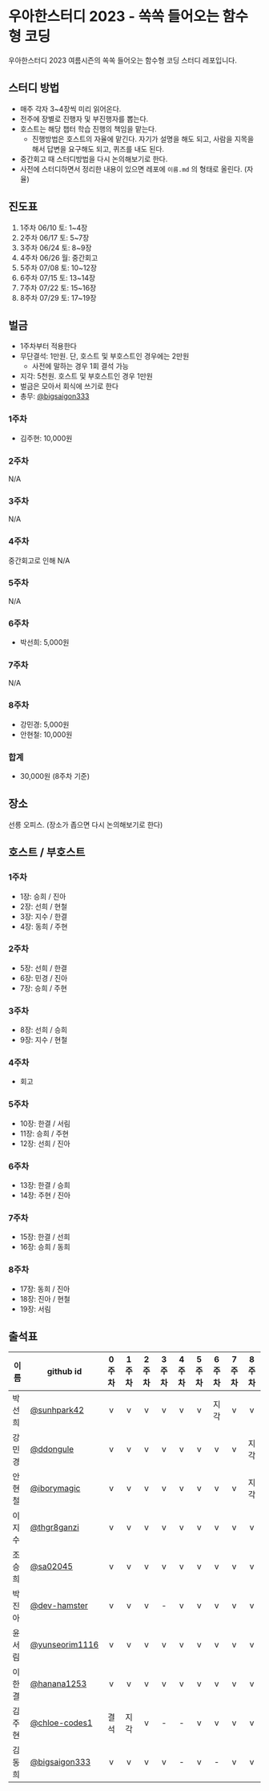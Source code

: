 # 우아한스터디 2023 - 쏙쏙 들어오는 함수형 코딩

우아한스터디 2023 여름시즌의 쏙쏙 들어오는 함수형 코딩 스터디 레포입니다.


## 스터디 방법

- 매주 각자 3~4장씩 미리 읽어온다.
- 전주에 장별로 진행자 및 부진행자를 뽑는다.
- 호스트는 해당 챕터 학습 진행의 책임을 맡는다.
	- 진행방법은 호스트의 자율에 맡긴다. 자기가 설명을 해도 되고, 사람을 지목을 해서 답변을 요구해도 되고, 퀴즈를 내도 된다.
- 중간회고 때 스터디방법을 다시 논의해보기로 한다.
- 사전에 스터디하면서 정리한 내용이 있으면 레포에 `이름.md`  의 형태로 올린다. (자율)

## 진도표

1. 1주차 06/10 토: 1~4장
2. 2주차 06/17 토: 5~7장
3. 3주차 06/24 토: 8~9장
4. 4주차 06/26 월: 중간회고
5. 5주차 07/08 토: 10~12장
6. 6주차 07/15 토: 13~14장
7. 7주차 07/22 토: 15~16장
8. 8주차 07/29 토: 17~19장


## 벌금

- 1주차부터 적용한다
- 무단결석: 1만원. 단, 호스트 및 부호스트인 경우에는 2만원
	- 사전에 말하는 경우 1회 결석 가능
- 지각: 5천원. 호스트 및 부호스트인 경우 1만원
- 벌금은 모아서 회식에 쓰기로 한다
- 총무: [@bigsaigon333](https://github.com/bigsaigon333)

### 1주차
- 김주현: 10,000원

### 2주차
N/A

### 3주차
N/A

### 4주차
중간회고로 인해 N/A

### 5주차
N/A

### 6주차
- 박선희: 5,000원

### 7주차
N/A

### 8주차
- 강민경: 5,000원
- 안현철: 10,000원

### 합계
- 30,000원 (8주차 기준)


## 장소
선릉 오피스. (장소가 좁으면 다시 논의해보기로 한다)


## 호스트 / 부호스트

### 1주차
- 1장: 승희 / 진아
- 2장: 선희 / 현철
- 3장: 지수 / 한결
- 4장: 동희 / 주현

### 2주차
- 5장: 선희 / 한결
- 6장: 민경 / 진아
- 7장: 승희 / 주현

### 3주차
- 8장: 선희 / 승희
- 9장: 지수 / 현철

### 4주차
- 회고

### 5주차
- 10장: 한결 / 서림
- 11장: 승희 / 주현
- 12장: 선희 / 진아

### 6주차
- 13장: 한결 / 승희
- 14장: 주현 / 진아

### 7주차
- 15장: 한결 / 선희
- 16장: 승희 / 동희

### 8주차 
- 17장: 동희 / 진아
- 18장: 진아 / 현철
- 19장: 서림 

## 출석표
| 이름   | github id      | 0주차 | 1주차 | 2주차 | 3주차 | 4주차 | 5주차 | 6주차 | 7주차 | 8주차 |
| ------ | -------------- | :---: | :---: | :---: | :---: | :---: | :---: | :---: | :---: | :---: |
| 박선희 | [@sunhpark42](https://github.com/sunhpark42)    |   v   |   v   |   v   |   v   |   v   |   v   |   지각   |   v   |   v   |
| 강민경 | [@ddongule](https://github.com/ddongule)      |   v   |   v   |   v   |   v   |   v   |   v   |   v   |   v   |    지각    |
| 안현철 | [@iborymagic](https://github.com/iborymagic)    |   v   |   v   |   v   |   v   |   v   |   v   |   v   |   v   |   지각     |
| 이지수 | [@thgr8ganzi](https://github.com/thgr8ganzi)    |   v   |   v   |   v   |   v   |   v   |   v   |   v   |   v   |   v   |
| 조승희 | [@sa02045](https://github.com/sa02045)       |   v   |   v   |   v   |   v   |   v   |   v   |   v   |   v   |   v   |
| 박진아 | [@dev-hamster](https://github.com/dev-hamster)   |   v   |   v   |   v   |   -   |   v   |   v   |   v   |   v   |   v   |
| 윤서림 | [@yunseorim1116](https://github.com/yunseorim1116) |   v   |   v   |   v   |   v   |   v   |   v   |   v   |   v   |   v   |
| 이한결 | [@hanana1253](https://github.com/hanana1253)    |   v   |   v   |   v   |   v   |   v   |   v   |   v   |   v   |    v  |
| 김주현 | [@chloe-codes1](https://github.com/chloe-codes1)  |  결석  |  지각  |   v   |   -   |   -   |   v   |   v   |   v   |   v   |
| 김동희 | [@bigsaigon333](https://github.com/bigsaigon333)  |   v   |   v   |   v   |   v   |   -   |   v   |   -   |   v   |   v   |
